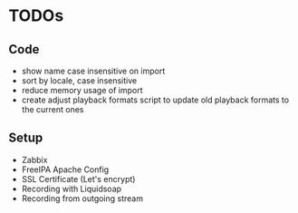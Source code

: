 # TODOs

## Code

* show name case insensitive on import
* sort by locale, case insensitive
* reduce memory usage of import
* create adjust playback formats script to update old playback formats to the current ones


## Setup

* Zabbix
* FreeIPA Apache Config
* SSL Certificate (Let's encrypt)
* Recording with Liquidsoap
* Recording from outgoing stream
